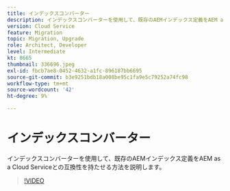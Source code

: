 ```yaml
---
title: インデックスコンバーター
description: インデックスコンバーターを使用して、既存のAEMインデックス定義をAEM as a Cloud Serviceとの互換性を持たせる方法を説明します。
version: Cloud Service
feature: Migration
topic: Migration, Upgrade
role: Architect, Developer
level: Intermediate
kt: 8665
thumbnail: 336696.jpeg
exl-id: fbcb7ae8-0452-4632-a1fc-896187bb6695
source-git-commit: b3e9251bdb18a008be95c1fa9e5c79252a74fc98
workflow-type: tm+mt
source-wordcount: '42'
ht-degree: 9%

---
```


# インデックスコンバーター

インデックスコンバーターを使用して、既存のAEMインデックス定義をAEM as a Cloud Serviceとの互換性を持たせる方法を説明します。

>[!VIDEO](https://video.tv.adobe.com/v/336696?quality=12&learn=on)
